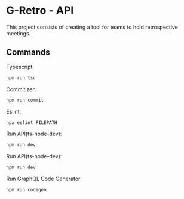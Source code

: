 # G-Retro - API

This project consists of creating a tool for teams to hold retrospective meetings.

## Commands

Typescript:

```sh
npm run tsc
```

Commitizen:

```sh
npm run commit
```

Eslint:

```sh
npx eslint FILEPATH
```

Run API(ts-node-dev):

```sh
npm run dev
```

Run API(ts-node-dev):

```sh
npm run dev
```

Run GraphQL Code Generator:

```sh
npm run codegen
```
